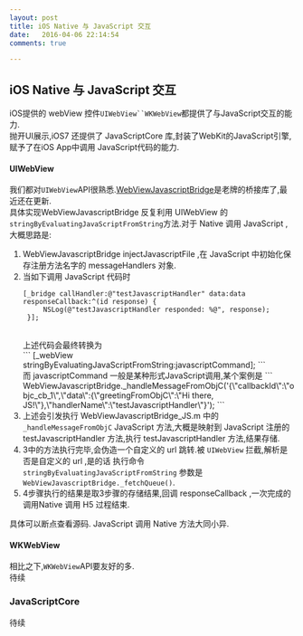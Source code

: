 ```yaml
---
layout: post
title: iOS Native 与 JavaScript 交互
date:   2016-04-06 22:14:54
comments: true

---
```



##  iOS Native 与 JavaScript 交互

iOS提供的 webView 控件`UIWebView``WKWebView`都提供了与JavaScript交互的能力.<br />
抛开UI展示,iOS7 还提供了 JavaScriptCore 库,封装了WebKit的JavaScript引擎,赋予了在iOS App中调用 JavaScript代码的能力.<br />

#### UIWebView
我们都对`UIWebView`API很熟悉.[WebViewJavascriptBridge](https://github.com/marcuswestin/WebViewJavascriptBridge)是老牌的桥接库了,最近还在更新.<br />
具体实现WebViewJavascriptBridge 反复利用 UIWebView 的`stringByEvaluatingJavaScriptFromString`方法.对于 Native 调用 JavaScript ,大概思路是:

1. WebViewJavascriptBridge injectJavascriptFile ,在 JavaScript 中初始化保存注册方法名字的 messageHandlers 对象.<br />
2. 当如下调用 JavaScript 代码时<br />
   ```
   [_bridge callHandler:@"testJavascriptHandler" data:data responseCallback:^(id response) {
        NSLog(@"testJavascriptHandler responded: %@", response);
    }];
   ```
    <br />
   上述代码会最终转换为<br />
   ```
   [_webView stringByEvaluatingJavaScriptFromString:javascriptCommand];
   ```
   <br />
   而 javascriptCommand 一般是某种形式JavaScript调用,某个案例是
    ```
     WebViewJavascriptBridge._handleMessageFromObjC('{\"callbackId\":\"objc_cb_1\",\"data\":{\"greetingFromObjC\":\"Hi there, JS!\"},\"handlerName\":\"testJavascriptHandler\"}');
    ```
    <br />
3. 上述会引发执行 WebViewJavascriptBridge_JS.m 中的 `_handleMessageFromObjC` JavaScript 方法,大概是映射到 JavaScript 注册的 testJavascriptHandler 方法,执行   testJavascriptHandler 方法,结果存储.<br />
4. 3中的方法执行完毕,会伪造一个自定义的 url 跳转.被 `UIWebView` 拦截,解析是否是自定义的 url ,是的话 执行命令`stringByEvaluatingJavaScriptFromString` 参数是`WebViewJavascriptBridge._fetchQueue()`.<br />
5. 4步骤执行的结果是取3步骤的存储结果,回调 responseCallback ,一次完成的调用Native 调用 H5 过程结束.<br />

具体可以断点查看源码. JavaScript 调用 Native 方法大同小异.

#### WKWebView
相比之下,`WKWebView`API要友好的多.<br />
待续

### JavaScriptCore
待续
